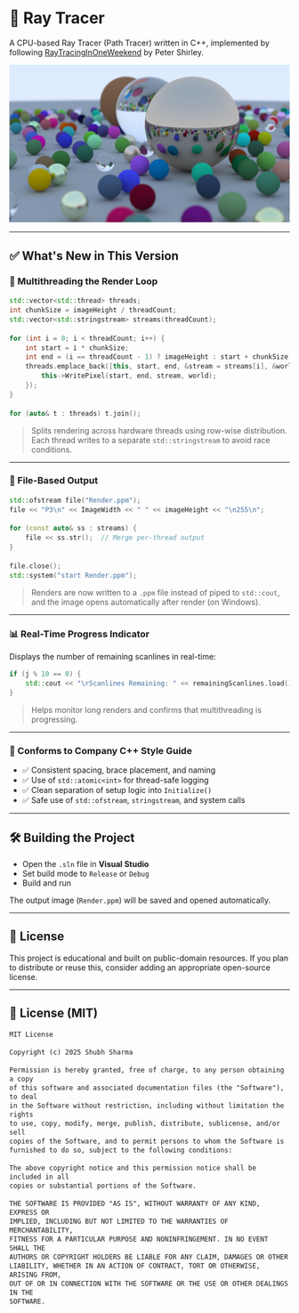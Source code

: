 # 🎨 Ray Tracer

A CPU-based Ray Tracer (Path Tracer) written in C++, implemented by following [RayTracingInOneWeekend](https://raytracing.github.io/books/RayTracingInOneWeekend.html) by Peter Shirley.

![Render](https://github.com/flummoxedShubh/PathTracer/blob/master/Render.png)

---

## ✅ What's New in This Version

### 🧵 Multithreading the Render Loop

```cpp
std::vector<std::thread> threads;
int chunkSize = imageHeight / threadCount;
std::vector<std::stringstream> streams(threadCount);

for (int i = 0; i < threadCount; i++) {
    int start = i * chunkSize;
    int end = (i == threadCount - 1) ? imageHeight : start + chunkSize;
    threads.emplace_back([this, start, end, &stream = streams[i], &world]() {
        this->WritePixel(start, end, stream, world);
    });
}

for (auto& t : threads) t.join();
```

> Splits rendering across hardware threads using row-wise distribution. Each thread writes to a separate `std::stringstream` to avoid race conditions.

---

### 💾 File-Based Output

```cpp
std::ofstream file("Render.ppm");
file << "P3\n" << ImageWidth << " " << imageHeight << "\n255\n";

for (const auto& ss : streams) {
    file << ss.str();  // Merge per-thread output
}

file.close();
std::system("start Render.ppm");
```

> Renders are now written to a `.ppm` file instead of piped to `std::cout`, and the image opens automatically after render (on Windows).

---

### 📊 Real-Time Progress Indicator

Displays the number of remaining scanlines in real-time:

```cpp
if (j % 10 == 0) {
    std::cout << "\rScanlines Remaining: " << remainingScanlines.load() << "   " << std::flush;
}
```

> Helps monitor long renders and confirms that multithreading is progressing.

---

### 🎯 Conforms to Company C++ Style Guide

- ✅ Consistent spacing, brace placement, and naming
- ✅ Use of `std::atomic<int>` for thread-safe logging
- ✅ Clean separation of setup logic into `Initialize()`
- ✅ Safe use of `std::ofstream`, `stringstream`, and system calls

---

## 🛠️ Building the Project

- Open the `.sln` file in **Visual Studio**
- Set build mode to `Release` or `Debug`
- Build and run

The output image (`Render.ppm`) will be saved and opened automatically.

---

## 📌 License

This project is educational and built on public-domain resources. If you plan to distribute or reuse this, consider adding an appropriate open-source license.

---

## 📄 License (MIT)

```
MIT License

Copyright (c) 2025 Shubh Sharma

Permission is hereby granted, free of charge, to any person obtaining a copy
of this software and associated documentation files (the "Software"), to deal
in the Software without restriction, including without limitation the rights
to use, copy, modify, merge, publish, distribute, sublicense, and/or sell
copies of the Software, and to permit persons to whom the Software is
furnished to do so, subject to the following conditions:

The above copyright notice and this permission notice shall be included in all
copies or substantial portions of the Software.

THE SOFTWARE IS PROVIDED "AS IS", WITHOUT WARRANTY OF ANY KIND, EXPRESS OR
IMPLIED, INCLUDING BUT NOT LIMITED TO THE WARRANTIES OF MERCHANTABILITY,
FITNESS FOR A PARTICULAR PURPOSE AND NONINFRINGEMENT. IN NO EVENT SHALL THE
AUTHORS OR COPYRIGHT HOLDERS BE LIABLE FOR ANY CLAIM, DAMAGES OR OTHER
LIABILITY, WHETHER IN AN ACTION OF CONTRACT, TORT OR OTHERWISE, ARISING FROM,
OUT OF OR IN CONNECTION WITH THE SOFTWARE OR THE USE OR OTHER DEALINGS IN THE
SOFTWARE.
```
